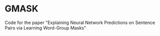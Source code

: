 # GMASK
Code for the paper "Explaining Neural Network Predictions on Sentence Pairs via Learning Word-Group Masks"
